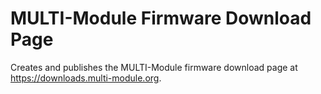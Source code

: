 # MULTI-Module Firmware Download Page

Creates and publishes the MULTI-Module firmware download page at https://downloads.multi-module.org.
